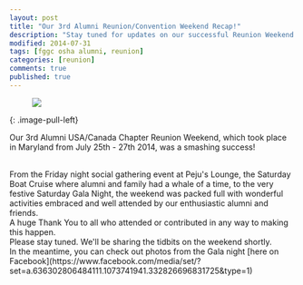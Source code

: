 ```yaml
---
layout: post
title: "Our 3rd Alumni Reunion/Convention Weekend Recap!"
description: "Stay tuned for updates on our successful Reunion Weekend in Maryland!"
modified: 2014-07-31
tags: [fggc osha alumni, reunion]
categories: [reunion]
comments: true
published: true
---
```

<figure>
	<a href="{{ site.url }}/images/reunionentrance.png"><img src="{{ site.url }}/images/reunionentrance.png"></a>
</figure>
{: .image-pull-left}

<br>

Our 3rd Alumni USA/Canada Chapter Reunion Weekend, which took place in Maryland from July 25th - 27th 2014, was a smashing success!

<br>
From the Friday night social gathering event at Peju's Lounge, the Saturday Boat Cruise where alumni and family had a whale of a time, to the very festive Saturday Gala Night, the weekend was packed full with wonderful activities embraced and well attended by our enthusiastic alumni and friends.

<br>
A huge Thank You to all who attended or contributed in any way to making this happen.

<br>
Please stay tuned. We'll be sharing the tidbits on the weekend shortly.

<br>
In the meantime, you can check out photos from the Gala night [here on Facebook](https://www.facebook.com/media/set/?set=a.636302806484111.1073741941.332826696831725&type=1)

